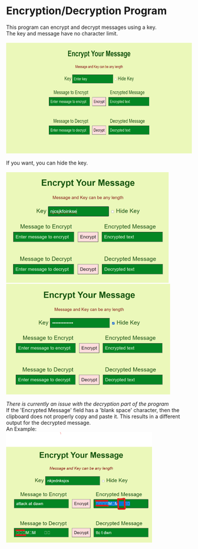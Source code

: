 # Encryption/Decryption Program

This program can encrypt and decrypt messages using a key. <br>
The key and message have no character limit. <br> <br>
<img src="assets/main.png" height="300">

If you want, you can hide the key. <br> <br>
<img src="assets/key.png" height="300">
<img src="assets/hiddenKey.png" height="300">

<i> There is currently an issue with the decryption part of the program </i> <br>
If the 'Encrypted Message' field has a 'blank space' character, then the clipboard does not properly copy
and paste it. This results in a different output for the decrypted message. <br>
An Example: <br>
<img src="assets/issue2.png" height="300">
